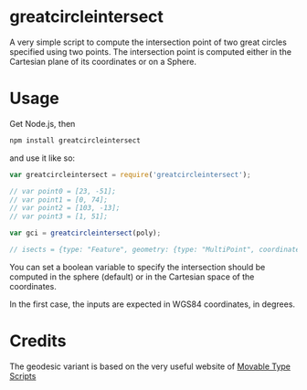 # greatcircleintersect

A very simple script to compute the intersection point of two great circles specified using two points. The intersection point is computed either in the Cartesian plane of its coordinates or on a Sphere.

# Usage

Get Node.js, then

```bash
npm install greatcircleintersect
```

and use it like so:

```javascript
var greatcircleintersect = require('greatcircleintersect');

// var point0 = [23, -51];
// var point1 = [0, 74];
// var point2 = [103, -13];
// var point3 = [1, 51];

var gci = greatcircleintersect(poly);

// isects = {type: "Feature", geometry: {type: "MultiPoint", coordinates: [[5, 8], [7, 3], ...]}}
```

You can set a boolean variable to specify the intersection should be computed in the sphere (default) or in the Cartesian space of the coordinates.

In the first case, the inputs are expected in WGS84 coordinates, in degrees.

# Credits

The geodesic variant is based on the very useful website of [Movable Type Scripts](http://www.movable-type.co.uk/scripts/latlong-vectors.html#intersection)
